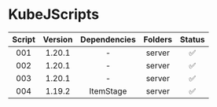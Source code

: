 # KubeJScripts

|   Script   |   Version  |   Dependencies  |   Folders  |   Status   |
|:----------:|:----------:|:---------------:|:----------:|:----------:|
|    001     |   1.20.1   |         -       |   server   |     ✅     |
|    002     |   1.20.1   |         -       |   server   |     ✅     |
|    003     |   1.20.1   |         -       |   server   |     ✅     |
|    004     |   1.19.2   |    ItemStage    |   server   |     ✅     |

